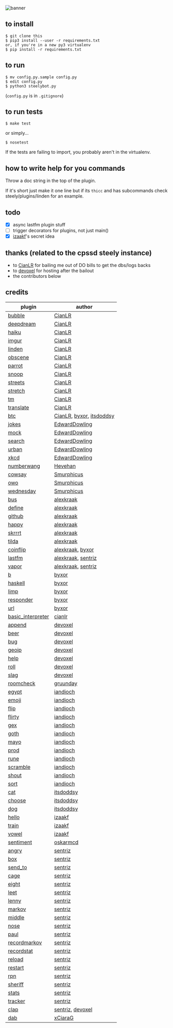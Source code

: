 ![banner](banner.png)

## to install  

```
$ git clone this
$ pip3 install --user -r requirements.txt
or, if you're in a new py3 virtualenv
$ pip install -r requirements.txt

```

## to run
```
$ mv config.py.sample config.py
$ edit config.py
$ python3 steelybot.py
```
(`config.py` is in `.gitignore`)

## to run tests
```
$ make test
```
or simply...
```
$ nosetest
```

If the tests are failing to import, you probably aren't in the virtualenv.

## how to write help for you commands

Throw a doc string in the top of the plugin.

If it's short just make it one line but if its `thicc` and has subcommands check
steely/plugins/linden for an example.

## todo
- [x] async lastfm plugin stuff  
- [ ] trigger decorators for plugins, not just main()  
- [x] [izaakf](https://github.com/izaakf)'s secret idea

## thanks (related to the cpssd steely instance)
  - to [CianLR](https://github.com/cianLR/) for bailing me out of DO bills to get the dbs/logs backs
  - to [devoxel](https://github.com/devoxel) for hosting after the bailout
  - the contributors below

## credits
|plugin|author|
|---|---------------|
|[bubble](steely/plugins/bubble.py)|[CianLR](https://github.com/CianLR/)| creditline
|[deepdream](steely/plugins/deepdream.py)|[CianLR](https://github.com/CianLR/)| creditline
|[haiku](steely/plugins/haiku.py)|[CianLR](https://github.com/CianLR/)| creditline
|[imgur](steely/plugins/imgur.py)|[CianLR](https://github.com/CianLR/)| creditline
|[linden](steely/plugins/linden.py)|[CianLR](https://github.com/CianLR/)| creditline
|[obscene](steely/plugins/obscene.py)|[CianLR](https://github.com/CianLR/)| creditline
|[parrot](steely/plugins/parrot.py)|[CianLR](https://github.com/CianLR/)| creditline
|[snoop](steely/plugins/snoop.py)|[CianLR](https://github.com/CianLR/)| creditline
|[streets](steely/plugins/streets.py)|[CianLR](https://github.com/CianLR/)| creditline
|[stretch](steely/plugins/stretch.py)|[CianLR](https://github.com/CianLR/)| creditline
|[tm](steely/plugins/tm.py)|[CianLR](https://github.com/CianLR/)| creditline
|[translate](steely/plugins/translate.py)|[CianLR](https://github.com/CianLR/)| creditline
|[btc](steely/plugins/btc.py)|[CianLR](https://github.com/CianLR/), [byxor](https://github.com/byxor/), [itsdoddsy](https://github.com/itsdoddsy/)| creditline
|[jokes](steely/plugins/jokes.py)|[EdwardDowling](https://github.com/EdwardDowling/)| creditline
|[mock](steely/plugins/mock.py)|[EdwardDowling](https://github.com/EdwardDowling/)| creditline
|[search](steely/plugins/search.py)|[EdwardDowling](https://github.com/EdwardDowling/)| creditline
|[urban](steely/plugins/urban.py)|[EdwardDowling](https://github.com/EdwardDowling/)| creditline
|[xkcd](steely/plugins/xkcd.py)|[EdwardDowling](https://github.com/EdwardDowling/)| creditline
|[numberwang](steely/plugins/numberwang.py)|[Hevehan](https://github.com/Hevehan/)| creditline
|[cowsay](steely/plugins/cowsay.py)|[Smurphicus](https://github.com/Smurphicus/)| creditline
|[owo](steely/plugins/owo.py)|[Smurphicus](https://github.com/Smurphicus/)| creditline
|[wednesday](steely/plugins/wednesday.py)|[Smurphicus](https://github.com/Smurphicus/)| creditline
|[bus](steely/plugins/bus.py)|[alexkraak](https://github.com/alexkraak/)| creditline
|[define](steely/plugins/define.py)|[alexkraak](https://github.com/alexkraak/)| creditline
|[github](steely/plugins/github.py)|[alexkraak](https://github.com/alexkraak/)| creditline
|[happy](steely/plugins/happy.py)|[alexkraak](https://github.com/alexkraak/)| creditline
|[skrrrt](steely/plugins/skrrrt.py)|[alexkraak](https://github.com/alexkraak/)| creditline
|[tilda](steely/plugins/tilda.py)|[alexkraak](https://github.com/alexkraak/)| creditline
|[coinflip](steely/plugins/coinflip.py)|[alexkraak](https://github.com/alexkraak/), [byxor](https://github.com/byxor/)| creditline
|[lastfm](steely/plugins/lastfm.py)|[alexkraak](https://github.com/alexkraak/), [sentriz](https://github.com/sentriz/)| creditline
|[vapor](steely/plugins/vapor.py)|[alexkraak](https://github.com/alexkraak/), [sentriz](https://github.com/sentriz/)| creditline
|[b](steely/plugins/b.py)|[byxor](https://github.com/byxor/)| creditline
|[haskell](steely/plugins/haskell.py)|[byxor](https://github.com/byxor/)| creditline
|[limp](steely/plugins/limp.py)|[byxor](https://github.com/byxor/)| creditline
|[responder](steely/plugins/responder.py)|[byxor](https://github.com/byxor/)| creditline
|[url](steely/plugins/url.py)|[byxor](https://github.com/byxor/)| creditline
|[basic_interpreter](steely/plugins/basic_interpreter.py)|[cianlr](https://github.com/cianlr/)| creditline
|[append](steely/plugins/append.py)|[devoxel](https://github.com/devoxel/)| creditline
|[beer](steely/plugins/beer.py)|[devoxel](https://github.com/devoxel/)| creditline
|[bug](steely/plugins/bug.py)|[devoxel](https://github.com/devoxel/)| creditline
|[geoip](steely/plugins/geoip.py)|[devoxel](https://github.com/devoxel/)| creditline
|[help](steely/plugins/help.py)|[devoxel](https://github.com/devoxel/)| creditline
|[roll](steely/plugins/roll.py)|[devoxel](https://github.com/devoxel/)| creditline
|[slag](steely/plugins/slag.py)|[devoxel](https://github.com/devoxel/)| creditline
|[roomcheck](steely/plugins/roomcheck.py)|[gruunday](https://github.com/gruunday/)| creditline
|[egypt](steely/plugins/egypt.py)|[iandioch](https://github.com/iandioch/)| creditline
|[emoji](steely/plugins/emoji.py)|[iandioch](https://github.com/iandioch/)| creditline
|[flip](steely/plugins/flip.py)|[iandioch](https://github.com/iandioch/)| creditline
|[flirty](steely/plugins/flirty.py)|[iandioch](https://github.com/iandioch/)| creditline
|[gex](steely/plugins/gex.py)|[iandioch](https://github.com/iandioch/)| creditline
|[goth](steely/plugins/goth.py)|[iandioch](https://github.com/iandioch/)| creditline
|[mayo](steely/plugins/mayo.py)|[iandioch](https://github.com/iandioch/)| creditline
|[prod](steely/plugins/prod.py)|[iandioch](https://github.com/iandioch/)| creditline
|[rune](steely/plugins/rune.py)|[iandioch](https://github.com/iandioch/)| creditline
|[scramble](steely/plugins/scramble.py)|[iandioch](https://github.com/iandioch/)| creditline
|[shout](steely/plugins/shout.py)|[iandioch](https://github.com/iandioch/)| creditline
|[sort](steely/plugins/sort.py)|[iandioch](https://github.com/iandioch/)| creditline
|[cat](steely/plugins/cat.py)|[itsdoddsy](https://github.com/itsdoddsy/)| creditline
|[choose](steely/plugins/choose.py)|[itsdoddsy](https://github.com/itsdoddsy/)| creditline
|[dog](steely/plugins/dog.py)|[itsdoddsy](https://github.com/itsdoddsy/)| creditline
|[hello](steely/plugins/hello.py)|[izaakf](https://github.com/izaakf/)| creditline
|[train](steely/plugins/train.py)|[izaakf](https://github.com/izaakf/)| creditline
|[vowel](steely/plugins/vowel.py)|[izaakf](https://github.com/izaakf/)| creditline
|[sentiment](steely/plugins/sentiment.py)|[oskarmcd](https://github.com/oskarmcd/)| creditline
|[angry](steely/plugins/angry.py)|[sentriz](https://github.com/sentriz/)| creditline
|[box](steely/plugins/box.py)|[sentriz](https://github.com/sentriz/)| creditline
|[send_to](steely/plugins/send_to.py)|[sentriz](https://github.com/sentriz/)| creditline
|[cage](steely/plugins/cage.py)|[sentriz](https://github.com/sentriz/)| creditline
|[eight](steely/plugins/eight.py)|[sentriz](https://github.com/sentriz/)| creditline
|[leet](steely/plugins/leet.py)|[sentriz](https://github.com/sentriz/)| creditline
|[lenny](steely/plugins/lenny.py)|[sentriz](https://github.com/sentriz/)| creditline
|[markov](steely/plugins/markov.py)|[sentriz](https://github.com/sentriz/)| creditline
|[middle](steely/plugins/middle.py)|[sentriz](https://github.com/sentriz/)| creditline
|[nose](steely/plugins/nose.py)|[sentriz](https://github.com/sentriz/)| creditline
|[paul](steely/plugins/paul.py)|[sentriz](https://github.com/sentriz/)| creditline
|[recordmarkov](steely/plugins/recordmarkov.py)|[sentriz](https://github.com/sentriz/)| creditline
|[recordstat](steely/plugins/recordstat.py)|[sentriz](https://github.com/sentriz/)| creditline
|[reload](steely/plugins/reload.py)|[sentriz](https://github.com/sentriz/)| creditline
|[restart](steely/plugins/restart.py)|[sentriz](https://github.com/sentriz/)| creditline
|[rpn](steely/plugins/rpn.py)|[sentriz](https://github.com/sentriz/)| creditline
|[sheriff](steely/plugins/sheriff.py)|[sentriz](https://github.com/sentriz/)| creditline
|[stats](steely/plugins/stats.py)|[sentriz](https://github.com/sentriz/)| creditline
|[tracker](steely/plugins/tracker.py)|[sentriz](https://github.com/sentriz/)| creditline
|[clap](steely/plugins/clap.py)|[sentriz](https://github.com/sentriz/), [devoxel](https://github.com/devoxel/)| creditline
|[dab](steely/plugins/dab.py)|[xCiaraG](https://github.com/xCiaraG/)| creditline
